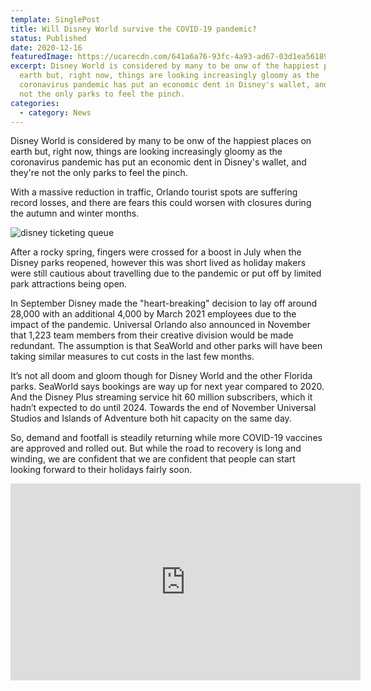 ```yaml
---
template: SinglePost
title: Will Disney World survive the COVID-19 pandemic?
status: Published
date: 2020-12-16
featuredImage: https://ucarecdn.com/641a6a76-93fc-4a93-ad67-03d1ea56189a/
excerpt: Disney World is considered by many to be onw of the happiest places on
  earth but, right now, things are looking increasingly gloomy as the
  coronavirus pandemic has put an economic dent in Disney's wallet, and they're
  not the only parks to feel the pinch.
categories:
  - category: News
---
```

Disney World is considered by many to be onw of the happiest places on earth but, right now, things are looking increasingly gloomy as the coronavirus pandemic has put an economic dent in Disney's wallet, and they're not the only parks to feel the pinch.

With a massive reduction in traffic, Orlando tourist spots are suffering record losses, and there are fears this could worsen with closures during the autumn and winter months.

![disney ticketing queue](https://ucarecdn.com/d1ba3d72-64c6-43c3-9637-f93944d46f01/ "Credit: Simon Veness")

After a rocky spring, fingers were crossed for a boost in July when the Disney parks reopened, however this was short lived as holiday makers were still cautious about travelling due to the pandemic or put off by limited park attractions being open.

In September Disney made the "heart-breaking" decision to lay off around 28,000 with an additional 4,000 by March 2021 employees due to the impact of the pandemic. Universal Orlando also announced in November that 1,223 team members from their creative division would be made redundant. The assumption is that SeaWorld and other parks will have been taking similar measures to cut costs in the last few months.

It’s not all doom and gloom though for Disney World and the other Florida parks. SeaWorld says bookings are way up for next year compared to 2020. And the Disney Plus streaming service hit 60 million subscribers, which it hadn’t expected to do until 2024. Towards the end of November Universal Studios and Islands of Adventure both hit capacity on the same day.

So, demand and footfall is steadily returning while more COVID-19 vaccines are approved and rolled out. But while the road to recovery is long and winding, we are confident that we are confident that people can start looking forward to their holidays fairly soon.

<iframe width="560" height="315" src="https://www.youtube.com/embed/zL-S7y8cwLA" frameborder="0" allow="accelerometer; autoplay; clipboard-write; encrypted-media; gyroscope; picture-in-picture" allowfullscreen></iframe><br/><br/>